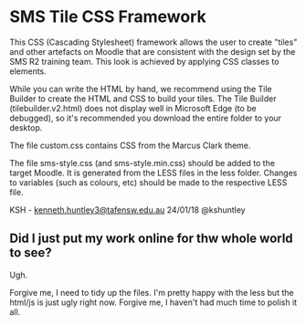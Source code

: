 # SMS Tile CSS Framework

This CSS (Cascading Stylesheet) framework allows the user to create "tiles" and other artefacts on Moodle that are consistent with the design set by the SMS R2 training team. This look is achieved by applying CSS classes to elements.

While you can write the HTML by hand, we recommend using the Tile Builder to create the HTML and CSS to build your tiles. The Tile Builder (tilebuilder.v2.html) does not display well in Microsoft Edge (to be debugged), so it's recommended you download the entire folder to your desktop. 

The file custom.css contains CSS from the Marcus Clark theme.

The file sms-style.css (and sms-style.min.css) should be added to the target Moodle. It is generated from the LESS files in the less folder. Changes to variables (such as colours, etc) should be made to the respective LESS file.

KSH - kenneth.huntley3@tafensw.edu.au
24/01/18
@kshuntley

## Did I just put my work online for thw whole world to see?

Ugh.

Forgive me, I need to tidy up the files. I'm pretty happy with the less but the html/js is just ugly right now. Forgive me, I haven't had much time to polish it all.
